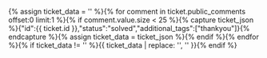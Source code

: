 {% assign ticket_data = '' %}{% for comment in ticket.public_comments offset:0 limit:1 %}{% if comment.value.size < 25 %}{% capture ticket_json %}{"id":{{ ticket.id }},"status":"solved","additional_tags":["thankyou"]}{% endcapture %}{% assign ticket_data = ticket_json %}{% endif %}{% endfor %}{% if ticket_data != '' %}{{ ticket_data | replace: '\', '' }}{% endif %}
